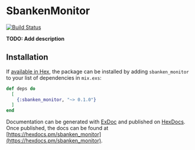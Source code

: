 # SbankenMonitor

[![Build Status](https://travis-ci.org/entertainyou/sbanken_monitor.svg?branch=master)](https://travis-ci.org/entertainyou/sbanken_monitor)

**TODO: Add description**

## Installation

If [available in Hex](https://hex.pm/docs/publish), the package can be installed
by adding `sbanken_monitor` to your list of dependencies in `mix.exs`:

```elixir
def deps do
  [
    {:sbanken_monitor, "~> 0.1.0"}
  ]
end
```

Documentation can be generated with [ExDoc](https://github.com/elixir-lang/ex_doc)
and published on [HexDocs](https://hexdocs.pm). Once published, the docs can
be found at [https://hexdocs.pm/sbanken_monitor](https://hexdocs.pm/sbanken_monitor).

